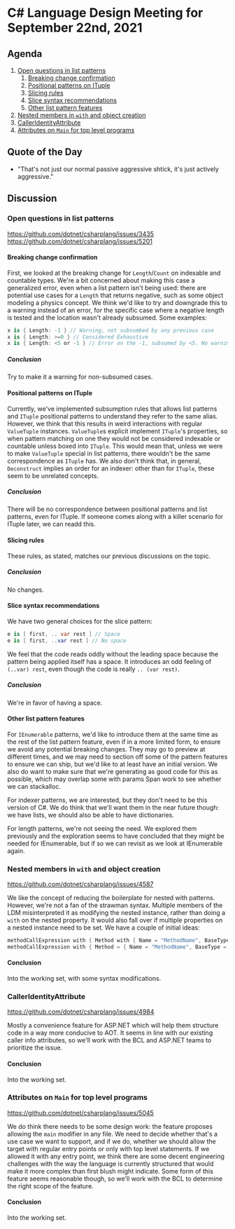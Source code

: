 # C# Language Design Meeting for September 22nd, 2021

## Agenda

1. [Open questions in list patterns](#open-questions-in-list-patterns)
    1. [Breaking change confirmation](#breaking-change-confirmation)
    2. [Positional patterns on ITuple](#positional-patterns-on-ITuple)
    3. [Slicing rules](#slicing-rules)
    4. [Slice syntax recommendations](#slice-syntax-recommendations)
    5. [Other list pattern features](#other-list-pattern-features)
2. [Nested members in `with` and object creation](#nested-members-in-with-and-object-creation)
3. [CallerIdentityAttribute](#calleridentityattribute)
4. [Attributes on `Main` for top level programs](#attributes-on-main-for-top-level-programs)

## Quote of the Day

- "That's not just our normal passive aggressive shtick, it's just actively aggressive."

## Discussion

### Open questions in list patterns

https://github.com/dotnet/csharplang/issues/3435  
https://github.com/dotnet/csharplang/issues/5201

#### Breaking change confirmation

First, we looked at the breaking change for `Length`/`Count` on indexable and countable types. We're a bit concerned about making this
case a generalized error, even when a list pattern isn't being used: there are potential use cases for a `Length` that returns negative,
such as some object modeling a physics concept. We think we'd like to try and downgrade this to a warning instead of an error, for the
specific case where a negative length is tested and the location wasn't already subsumed. Some examples:

```cs
x is { Length: -1 } // Warning, not subsumbed by any previous case
x is { Length: >=0 } // Considered Exhaustive
x is { Length: <5 or -1 } // Error on the -1, subsumed by <5. No warning on the <5.
```

##### Conclusion

Try to make it a warning for non-subsumed cases.

#### Positional patterns on ITuple

Currently, we've implemented subsumption rules that allows list patterns and `ITuple` positional patterns to understand they refer to
the same alias. However, we think that this results in weird interactions with regular `ValueTuple` instances. `ValueTuple`s explicit
implement `ITuple`'s properties, so when pattern matching on one they would not be considered indexable or countable unless boxed into
`ITuple`. This would mean that, unless we were to make `ValueTuple` special in list patterns, there wouldn't be the same correspondence
as `ITuple` has. We also don't think that, in general, `Deconstruct` implies an order for an indexer: other than for `ITuple`, these
seem to be unrelated concepts.

##### Conclusion

There will be no correspondence between positional patterns and list patterns, even for ITuple. If someone comes along with a killer
scenario for ITuple later, we can readd this.

#### Slicing rules

These rules, as stated, matches our previous discussions on the topic.

##### Conclusion

No changes.

#### Slice syntax recommendations

We have two general choices for the slice pattern:

```cs
e is [ first, .. var rest ] // Space
e is [ first, ..var rest ] // No space
```

We feel that the code reads oddly without the leading space because the pattern being applied itself has a space. It introduces an odd
feeling of `(..var) rest`, even though the code is really `.. (var rest)`.

##### Conclusion

We're in favor of having a space.

#### Other list pattern features

For `IEnumerable` patterns, we'd like to introduce them at the same time as the rest of the list pattern feature, even if in a more
limited form, to ensure we avoid any potential breaking changes. They may go to preview at different times, and we may need to section
off some of the pattern features to ensure we can ship, but we'd like to at least have an initial version. We also do want to make
sure that we're generating as good code for this as possible, which may overlap some with params Span work to see whether we can
stackalloc.

For indexer patterns, we are interested, but they don't need to be this version of C#. We do think that we'll want them in the near
future though: we have lists, we should also be able to have dictionaries.

For length patterns, we're not seeing the need. We explored them previously and the exploration seems to have concluded that they might
be needed for IEnumerable, but if so we can revisit as we look at IEnumerable again.

### Nested members in `with` and object creation

https://github.com/dotnet/csharplang/issues/4587

We like the concept of reducing the boilerplate for nested with patterns. However, we're not a fan of the strawman syntax. Multiple members
of the LDM misinterpreted it as modifying the nested instance, rather than doing a `with` on the nested property. It would also fall over
if multiple properties on a nested instance need to be set. We have a couple of initial ideas:

```cs
methodCallExpression with { Method with { Name = "MethodName", BaseType = "C" } }
methodCallExpression with { Method = { Name = "MethodName", BaseType = "C" } } // more similar to nested object initializer?
```


#### Conclusion

Into the working set, with some syntax modifications.

### CallerIdentityAttribute

https://github.com/dotnet/csharplang/issues/4984

Mostly a convenience feature for ASP.NET which will help them structure code in a way more conducive to AOT. It seems in line with our
existing caller info attributes, so we'll work with the BCL and ASP.NET teams to prioritize the issue.

#### Conclusion

Into the working set.

### Attributes on `Main` for top level programs

https://github.com/dotnet/csharplang/issues/5045

We do think there needs to be some design work: the feature proposes allowing the `main` modifier in any file. We need to decide whether
that's a use case we want to support, and if we do, whether we should allow the target with regular entry points or only with top level
statements. If we allowed it with any entry point, we think there are some decent engineering challenges with the way the language is
currently structured that would make it more complex than first blush might indicate. Some form of this feature seems reasonable though,
so we'll work with the BCL to determine the right scope of the feature.

#### Conclusion

Into the working set.
